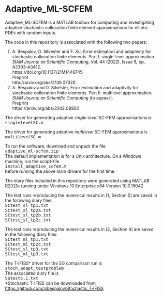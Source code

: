 # Adaptive_ML-SCFEM

Adaptive_ML-SCFEM is a MATLAB toolbox for computing and investigating adaptive stochastic collocation finite element approximations for elliptic PDEs with random inputs.<br>

The code in this repository is associated with the following two papers:

<ol type="1">
  <li>
    A. Bespalov, D. Silvester and F. Xu,
    Error estimation and adaptivity for stochastic collocation finite elements.
    Part I: single-level approximation.
    <i>SIAM Journal on Scientific Computing</i>, Vol. 44 (2022), Issue 5, pp. A3393-A3412.<br>
    https://doi.org/10.1137/21M1446745<br>
    Preprint<br>
    http://arxiv.org/abs/2109.07320
  </li>
  
  <li>
    A. Bespalov and D. Silvester,
    Error estimation and adaptivity for stochastic collocation finite elements.
    Part II: multilevel approximation.
    <i>SIAM Journal on Scientific Computing</i> (to appear).<br>
    Preprint<br>
    https://arxiv.org/abs/2202.08902
  </li>
</ol>

The driver for generating adaptive <i>single-level</i> SC-FEM approximations is<br>
<TT>singlelevelSC.m</TT>

The driver for generating adaptive <i>multilevel</i> SC-FEM approximations is<br>
<TT>multilevelSC.m</TT>

To run the software, download and unpack the file<br>
<TT>adaptive_ml-scfem.zip</TT><br>
The default implementation is for a Unix architecture.
On a Windows machine, run the script-file<br>
<TT>install_adaptive_scfem.m</TT><br>
before running the above main drivers for the first time.

The diary files included in this repository were generated using MATLAB R2021a
running under Windows 10 Enterprise x64 Version 10.0.19042.

The test runs reproducing the numerical results in [1, Section 5] are saved
in the following diary files:<br>
<TT>SCtest_sl_tp1.txt</TT><br>
<TT>SCtest_sl_tp2a.txt</TT><br>
<TT>SCtest_sl_tp2b.txt</TT><br>
<TT>SCtest_sl_tp2c.txt</TT>

The test runs reproducing the numerical results in [2, Section 4] are saved
in the following diary files:<br>
<TT>SCtest_ml_tp1.txt</TT><br>
<TT>SCtest_ml_tp2c.txt</TT><br>
<TT>SCtest_sl_tp3.txt</TT><br>
<TT>SCtest_ml_tp3.txt</TT>

The T-IFISS* driver for the SG comparison run is<br>
<TT>stoch_adapt_testproblem</TT><br>
The associated diary file is<br>
<TT>SGtest5.1.txt</TT><br>
*Stochastic T-IFISS can be downloaded from
https://github.com/albespalov/Stochastic_T-IFISS

